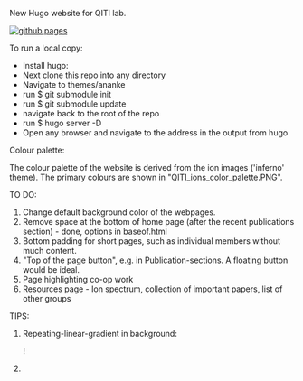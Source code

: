 New Hugo website for QITI lab.

[![github pages](https://github.com/QITI/QITI-Website/actions/workflows/gh-pages.yml/badge.svg)](https://github.com/QITI/QITI-Website/actions/workflows/gh-pages.yml)

To run a local copy:
* Install hugo:
* Next clone this repo into any directory
* Navigate to themes/ananke
* run $ git submodule init
* run $ git submodule update
* navigate back to the root of the repo
* run $ hugo server -D
* Open any browser and navigate to the address in the output from hugo



Colour palette:

The colour palette of the website is derived from the ion images ('inferno' theme). The primary colours are shown in "QITI_ions_color_palette.PNG". 



TO DO:

1. Change default background color of the webpages.
2. Remove space at the bottom of home page (after the recent publications section) - done, options in baseof.html
3. Bottom padding for short pages, such as individual members without much content. 
4. "Top of the page button", e.g. in Publication-sections. A floating button would be ideal. 
5. Page highlighting co-op work
6. Resources page - Ion spectrum, collection of important papers, list of other groups



TIPS:

1. Repeating-linear-gradient in background: 

   ! <div style="background: repeating-linear-gradient(45deg,
     rgb(80,76,85) 0%, rgb(80,76,85) 10%, rgb(225,217,187) 100%)">

2. 

   <div style="background: repeating-linear-gradient(45deg,
     rgb(80,76,85) 0%, rgb(80,76,85) 10%, rgb(225,217,187) 100%)">

